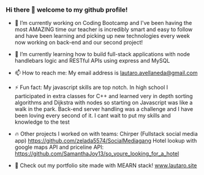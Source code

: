 ### Hi there 👋 welcome to my github profile!

- 🔭 I’m currently working on Coding Bootcamp and I've been having the most AMAZING time our teacher is incredibly smart and easy to follow and have been learning and picking up new technologies every week now working on back-end and our second project!

- 🌱 I’m currently learning how to build full-stack applications with node handlebars logic and RESTful APIs using express and MySQL

- 📫 How to reach me: My email address is lautaro.avellaneda@gmail.com 

- ⚡ Fun fact: My javascript skills are top notch. In high school I participated in extra classes for C++ and learned very in depth sorting algorithms and Dijkstra with nodes so starting on Javascript was like a walk in the park. Back-end server handling was a challenge and I have been loving every second of it. I cant wait to put my skills and knowledge to the test

- 🔥 Other projects I worked on with teams: 
Chirper (Fullstack social media app) https://github.com/zelada5574/SocialMediagang 
Hotel lookup with google maps API and priceline API: https://github.com/SamanthaJoy13/so_youre_looking_for_a_hotel

- 🎈 Check out my portfolio site made with MEARN stack! www.lautaro.site
